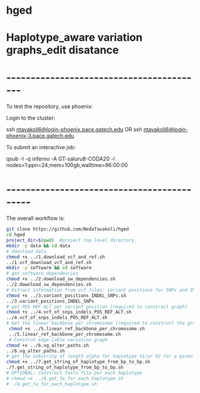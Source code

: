 # hged
# Haplotype_aware variation graphs_edit disatance

# -----------------------------------------
To test the repository, use phoenix:

Login to the cluster:

ssh ntavakoli6@login-phoenix.pace.gatech.edu 
OR
ssh ntavakoli6@login-phoenix-3.pace.gatech.edu

To submit an interactive job:

 qsub -I -q inferno -A GT-saluru8-CODA20 -l nodes=1:ppn=24,mem=100gb,walltime=96:00:00
# -------------------------------------------
The overall workflow is:

```sh
git clone https://github.com/NedaTavakoli/hged
cd hged
project_dir=$(pwd)  #project top-level directory
mkdir -p data && cd data
# download data
chmod +x ../1.download_vcf_and_ref.sh
../1.vcf_download_vcf_and_ref.sh
mkdir -p software && cd software
# get software dependencies
chmod +x ../2.download_sw_dependencies.sh
../2.download_sw_dependencies.sh
# Extract infotmation from vcf files: variant positions for SNPs and INDELs
chmod +x ../3.variant_positions_INDEL_SNPs.sh
../3.variant_positions_INDEL_SNPs
# get POS REF ALT per variant position (required to construct graph)
chmod +x ../4.vcf_of_snps_indels_POS_REF_ALT.sh
../4.vcf_of_snps_indels_POS_REF_ALT.sh
# Get the linear backbone per chromosome (required to construct the graph)
 chmod +x ../5.linear_ref_backbone_per_chromosome.sh
 ../5.linear_ref_backbone_per_chromosome.sh
 # Construt edge-lable variation graph
chmod +x ../6.vg_alter_paths.sh
../6.vg_alter_paths.sh
# get the substring of length alpha for haplotype h1/or h2 for a given sample
chmod +x ../7.get_string_of_haplotype_from_bp_to_bp.sh
./7.get_string_of_haplotype_from_bp_to_bp.sh
# OPTIONAL: Construct fasta file per each haplotype
# chmod +x ../8.get_fa_for_each_haplotype.sh
# ./8.get_fa_for_each_haplotype.sh
```


